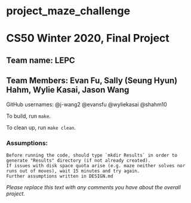 # project_maze_challenge
# CS50 Winter 2020, Final Project

## Team name: LEPC
## Team Members: Evan Fu, Sally (Seung Hyun) Hahm, Wylie Kasai, Jason Wang

GitHub usernames:
@j-wang2
@evansfu
@wyliekasai
@shahm10

To build, run `make`.

To clean up, run `make clean`.

### Assumptions:
    Before running the code, should type `mkdir Results` in order to generate "Results" directory (if not already created).
    If issues with disk space quota arise (e.g. maze neither solves nor runs out of moves), wait 15 minutes and try again.
    Further assumptions written in DESIGN.md

*Please replace this text with any comments you have about the overall project.*
